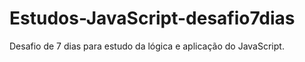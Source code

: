 # Estudos-JavaScript-desafio7dias
 Desafio de 7 dias para estudo da lógica e aplicação do JavaScript.
